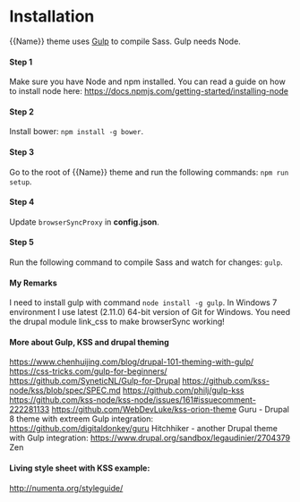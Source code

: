 # Installation

{{Name}} theme uses [Gulp](http://gulpjs.com) to compile Sass. Gulp needs Node.

#### Step 1
Make sure you have Node and npm installed. 
You can read a guide on how to install node here: https://docs.npmjs.com/getting-started/installing-node

#### Step 2
Install bower: `npm install -g bower`.

#### Step 3
Go to the root of {{Name}} theme and run the following commands: `npm run setup`.

#### Step 4
Update `browserSyncProxy` in **config.json**.

#### Step 5
Run the following command to compile Sass and watch for changes: `gulp`.

#### My Remarks
I need to install gulp with command `node install -g gulp`.
In Windows 7 environment I use latest (2.11.0) 64-bit version of Git for Windows.
You need the drupal module link_css to make browserSync working!

#### More about Gulp, KSS and drupal theming
https://www.chenhuijing.com/blog/drupal-101-theming-with-gulp/
https://css-tricks.com/gulp-for-beginners/
https://github.com/SyneticNL/Gulp-for-Drupal
https://github.com/kss-node/kss/blob/spec/SPEC.md
https://github.com/philj/gulp-kss
https://github.com/kss-node/kss-node/issues/161#issuecomment-222281133
https://github.com/WebDevLuke/kss-orion-theme
Guru - Drupal 8 theme with extreem Gulp integration: https://github.com/digitaldonkey/guru
Hitchhiker - another Drupal theme with Gulp integration: https://www.drupal.org/sandbox/legaudinier/2704379
Zen


#### Living style sheet with KSS example: 
http://numenta.org/styleguide/
